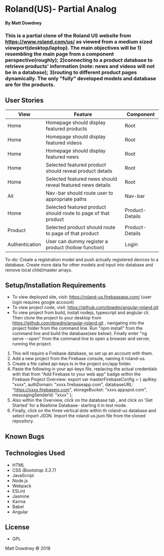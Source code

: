 # **Roland(US)- Partial Analog**

#### By Matt Dowdney

### This is a partial clone of the Roland US website from https://www.roland.com/us/ as viewed from a medium sized viewport(desktop/laptop).  The main objectives will be 1) resembling the main page from a component perspective(roughly); 2)connecting to  a product database to retrieve products' information (note: news and videos will not be in a database); 3)routing to different product pages dynamically. The only "fully" developed models and database are for the products.

## User Stories

| View  | Feature | Component |
| ----- | --- | --- |
| Home | Homepage should display featured products | Root |
| Home | Homepage should display featured videos | Root |
| Home | Homepage should display featured news| Root |
| Home | Selected featured product should reveal product details | Root |
| Home | Selected featured news should reveal featured news details | Root|
| All | Nav-bar should route user to appropriate paths | Nav-bar |
| Home | Selected featured product should route to page of that product | Product-Details |
| Product | Selected  product should route to page of that product | Product-Details |
| Authentication | User can dummy register a product (hollow function) | Login |

To-do: Create a registration model and push actually registered devices to a database. Create more data for other models and input into database and remove local child/master arrays.




## Setup/Installation Requirements
* To view deployed site, visit: https://roland-us.firebaseapp.com/ (user login requires google account)
* To view project code, visit: https://github.com/dowdm/angular-roland.git
* To view project from build, install nodejs, typescript and anglular cli. Then clone the project to your desktop from https://github.com/dowdm/angular-roland.git , navigating into the project folder from the command line. Run "npm install" from the command line and  build the database(see below). Finally  enter "ng serve --open" from the command line to open a browser and server, running the project.

1. This will require a Firebase database, so set up an account with them.
2. Add a new project from the Firebase console, naming it roland-us.
3. Create a file called api-keys.ts in the project src/app folder.
4. Paste the following in your api-keys file, replacing the actual credentials with that from "Add Firebase to your web app" badge within the Firebase Project Overview:
export var masterFirebaseConfig = {
    apiKey: "xxxx",
    authDomain: "xxxx.firebaseapp.com",
    databaseURL: "https://xxxx.firebaseio.com",
    storageBucket: "xxxx.appspot.com",
    messagingSenderId: "xxxx"
  };
5. Also within the Overview, click on the database tab , and click on 'Get Started' for a Realtime Database- starting it in test mode.
6. Finally, click on the three vertical dots within th roland-us database and select import JSON. Import the roland-us.json file from the cloned repository.




## Known Bugs

## Technologies Used

* HTML
* CSS _(Bootstrap 3.3.7)_
* JavaScript
* Node.js
* Webpack
* ESLint
* Jasmine
* Karma
* Babel
* Angular

## License

* GPL

Matt Dowdney © 2018
